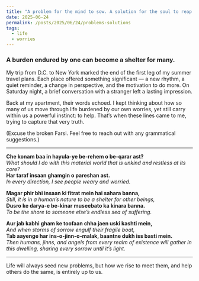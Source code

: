 ```yaml
---
title: "A problem for the mind to sow. A solution for the soul to reap."
date: 2025-06-24
permalink: /posts/2025/06/24/problems-solutions
tags:
  - life
  - worries
---
```


### A burden endured by one can become a shelter for many.

My trip from D.C. to New York marked the end of the first leg of my summer travel plans. Each place offered something significant — a new rhythm, a quiet reminder, a change in perspective, and the motivation to do more. 
On Saturday night, a brief conversation with a stranger left a lasting impression.

Back at my apartment, their words echoed. I kept thinking about how so many of us move through life burdened by our own worries, yet still carry within us a powerful instinct: to help.
That’s when these lines came to me, trying to capture that very truth.

(Excuse the broken Farsi. Feel free to reach out with any grammatical suggestions.)

---

**Che konam baa in hayula-ye be-rehem o be-qarar ast?**  
*What should I do with this material world that is unkind and restless at its core?*  
**Har taraf insaan ghamgin o pareshan ast.**  
*In every direction, I see people weary and worried.*  

**Magar phir bhi insaan ki fitrat mein hai sahara banna,**  
*Still, it is in a human’s nature to be a shelter for other beings,*  
**Dusro ke darya-e be-kinar museebato ka kinara banna.**  
*To be the shore to someone else’s endless sea of suffering.*  

**Aur jab kabhi gham ke toofaan chha jaen uski kashti mein,**  
*And when storms of sorrow engulf their fragile boat,*  
**Tab aayenge har ins-o-jinn-o-malak, baantne dukh iss basti mein.**  
*Then humans, jinns, and angels from every realm of existence will gather in this dwelling, sharing every sorrow until it’s light.*

---

Life will always seed new problems, but how we rise to meet them, and help others do the same, is entirely up to us.
